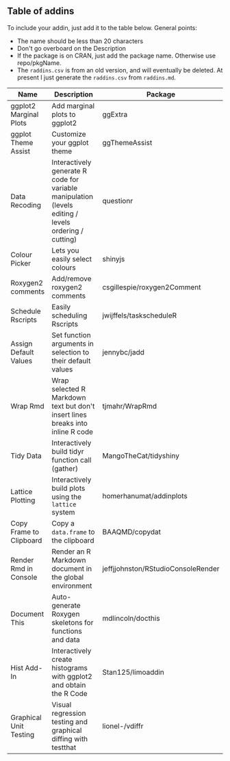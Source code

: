 ## Table of addins

To include your addin, just add it to the table below. General points:

 * The name should be less than 20 characters
 * Don't go overboard on the Description
 * If the package is on CRAN, just add the package name. Otherwise use repo/pkgName.
 * The `raddins.csv` is from an old version, and will eventually be deleted. At present
 I just generate the `raddins.csv` from `raddins.md`.



<!--The table must start on line 15. read.csv depends on skipping the first 14 rows-->

Name|Description|Package
----------------|---------------------------|-------
ggplot2 Marginal Plots|Add marginal plots to ggplot2|ggExtra
ggplot Theme Assist|Customize your ggplot theme|ggThemeAssist
Data Recoding|Interactively generate R code for variable manipulation (levels editing / levels ordering / cutting)|questionr
Colour Picker|Lets you easily select colours|shinyjs
Roxygen2 comments| Add/remove roxygen2 comments |csgillespie/roxygen2Comment
Schedule Rscripts|Easily scheduling Rscripts|jwijffels/taskscheduleR
Assign Default Values|Set function arguments in selection to their default values|jennybc/jadd
Wrap Rmd|Wrap selected R Markdown text but don't insert lines breaks into inline R code|tjmahr/WrapRmd
Tidy Data|Interactively build tidyr function call (gather)|MangoTheCat/tidyshiny
Lattice Plotting|Interactively build plots using the `lattice` system|homerhanumat/addinplots
Copy Frame to Clipboard|Copy a `data.frame` to the clipboard|BAAQMD/copydat
Render Rmd in Console|Render an R Markdown document in the global environment|jeffjjohnston/RStudioConsoleRender
Document This|Auto-generate Roxygen skeletons for functions and data|mdlincoln/docthis
Hist Add-In|Interactively create histograms with ggplot2 and obtain the R Code|Stan125/limoaddin
Graphical Unit Testing| Visual regression testing and graphical diffing with testthat |lionel-/vdiffr
